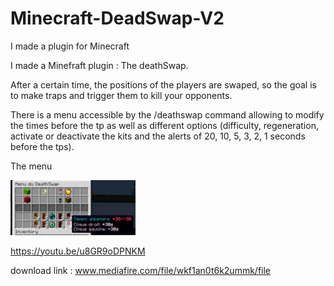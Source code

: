 # Minecraft-DeadSwap-V2
I made a plugin for Minecraft


I made a Minefraft plugin : The deathSwap. 

After a certain time, the positions of the players are swaped, so the goal is to make traps and trigger them to kill your opponents.

There is a menu accessible by the /deathswap command allowing to modify the times before the tp as well as different options (difficulty, regeneration, activate or deactivate the kits and the alerts of 20, 10, 5, 3, 2, 1 seconds before the tps).

The menu

<img src="https://github.com/MatthieuHanania/Minecraft-DeadSwap-V2/blob/main/pictures/deathSwap%20menu.png " alt="The menu" width="200"/>


https://youtu.be/u8GR9oDPNKM


download link : www.mediafire.com/file/wkf1an0t6k2ummk/file
